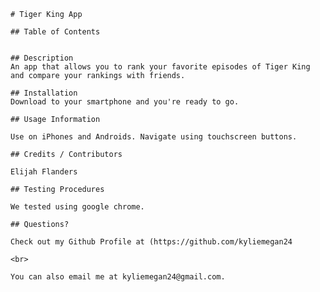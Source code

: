 
    
    # Tiger King App

    ## Table of Contents


    ## Description
    An app that allows you to rank your favorite episodes of Tiger King and compare your rankings with friends.

    ## Installation 
    Download to your smartphone and you're ready to go.

    ## Usage Information

    Use on iPhones and Androids. Navigate using touchscreen buttons.

    ## Credits / Contributors

    Elijah Flanders

    ## Testing Procedures

    We tested using google chrome.

    ## Questions?

    Check out my Github Profile at (https://github.com/kyliemegan24

    <br>

    You can also email me at kyliemegan24@gmail.com.

    
    
    
    
    
    
    
    
    
    
    
    
    
    
    
    